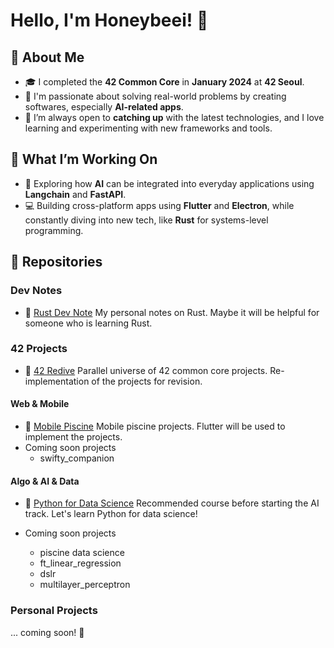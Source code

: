 # Hello, I'm Honeybeei! 🐝

## 🚀 About Me

- 🎓 I completed the **42 Common Core** in **January 2024** at **42 Seoul**.
- 🤖 I'm passionate about solving real-world problems by creating softwares, especially **AI-related apps**.
- 🌱 I’m always open to **catching up** with the latest technologies, and I love learning and experimenting with new frameworks and tools.

## 🚧 What I’m Working On

- 🌱 Exploring how **AI** can be integrated into everyday applications using **Langchain** and **FastAPI**.
- 💻 Building cross-platform apps using **Flutter** and **Electron**, while constantly diving into new tech, like **Rust** for systems-level programming.

## 🌟 Repositories

### Dev Notes

- 🦀 [Rust Dev Note](https://github.com/Honeybeei/rust-dev-note)
  My personal notes on Rust. Maybe it will be helpful for someone who is learning Rust.

### 42 Projects

- 🔁 [42 Redive](https://github.com/Honeybeei/42-Redive)
  Parallel universe of 42 common core projects. Re-implementation of the projects for revision.

#### Web & Mobile

- 📱 [Mobile Piscine](https://github.com/Honeybeei/42-mobile-piscine)
  Mobile piscine projects. Flutter will be used to implement the projects.
- Coming soon projects
  - swifty_companion

#### Algo & AI & Data

- 🐍 [Python for Data Science](https://github.com/Honeybeei/42-python-for-data-science)
  Recommended course before starting the AI track. Let's learn Python for data science!

- Coming soon projects
  - piscine data science
  - ft_linear_regression
  - dslr
  - multilayer_perceptron

### Personal Projects

... coming soon! 🚀
